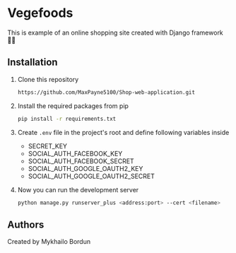 # Vegefoods

This is example of an online shopping site created with Django framework 🐱‍👤

## Installation
1. Clone this repository
    ```sh
    https://github.com/MaxPayne5100/Shop-web-application.git
    ```
2. Install the required packages from pip
   ```sh
   pip install -r requirements.txt
   ```
3. Create `.env` file in the project's root and define following variables inside
    * SECRET_KEY
    * SOCIAL_AUTH_FACEBOOK_KEY
    * SOCIAL_AUTH_FACEBOOK_SECRET
    * SOCIAL_AUTH_GOOGLE_OAUTH2_KEY
    * SOCIAL_AUTH_GOOGLE_OAUTH2_SECRET

4. Now you can run the development server
    ```sh
    python manage.py runserver_plus <address:port> --cert <filename>
    ```

## Authors
Created by Mykhailo Bordun